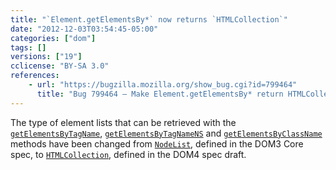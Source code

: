 ```yaml
---
title: "`Element.getElementsBy*` now returns `HTMLCollection`"
date: "2012-12-03T03:54:45-05:00"
categories: ["dom"]
tags: []
versions: ["19"]
cclicense: "BY-SA 3.0"
references:
    - url: "https://bugzilla.mozilla.org/show_bug.cgi?id=799464"
      title: "Bug 799464 – Make Element.getElementsBy* return HTMLCollection"
---
```

The type of element lists that can be retrieved with the [`getElementsByTagName`](https://developer.mozilla.org/en-US/docs/Web/API/element.getElementsByTagName), [`getElementsByTagNameNS`](https://developer.mozilla.org/en-US/docs/Web/API/element.getElementsByTagNameNS) and [`getElementsByClassName`](https://developer.mozilla.org/en-US/docs/Web/API/element.getElementsByClassName) methods have been changed from [`NodeList`](https://developer.mozilla.org/en-US/docs/Web/API/NodeList), defined in the DOM3 Core spec, to [`HTMLCollection`](https://developer.mozilla.org/en-US/docs/Web/API/HTMLCollection), defined in the DOM4 spec draft.
